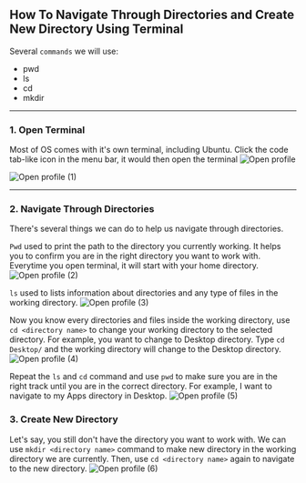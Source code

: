 ## How To Navigate Through Directories and Create New Directory Using Terminal

Several `commands` we will use:
+ pwd
+ ls
+ cd
+ mkdir

***

### 1. Open Terminal
Most of OS comes with it's own terminal, including Ubuntu. Click the code tab-like icon in the menu bar, it would then open the terminal
![Open profile](https://github.com/RaykiDan/GitHub-Tutorial/assets/90367128/c37add60-06aa-406b-bfcf-289dfb01575b)

![Open profile (1)](https://github.com/RaykiDan/GitHub-Tutorial/assets/90367128/22bacab2-bb08-4d0e-862f-80357d48f9b9)

***

### 2. Navigate Through Directories
There's several things we can do to help us navigate through directories.

`Pwd` used to print the path to the directory you currently working. It helps you to confirm you are in the right directory you want to work with. 
Everytime you open terminal, it will start with your home directory.
![Open profile (2)](https://github.com/RaykiDan/GitHub-Tutorial/assets/90367128/e2670444-512c-44bf-973a-233654be204d)

`ls` used to lists information about directories and any type of files in the working directory.
![Open profile (3)](https://github.com/RaykiDan/GitHub-Tutorial/assets/90367128/48fc5ecc-72c7-4fec-9661-69aeb829f663)

Now you know every directories and files inside the working directory, use `cd <directory name>` to change your working directory to the selected directory. 
For example, you want to change to Desktop directory. Type `cd Desktop/` and the working directory will change to the Desktop directory.
![Open profile (4)](https://github.com/RaykiDan/GitHub-Tutorial/assets/90367128/162cb1b4-db2f-4e9e-8fc4-5794c3980ab4)

Repeat the `ls` and `cd` command and use `pwd` to make sure you are in the right track until you are in the correct directory. 
For example, I want to navigate to my Apps directory in Desktop.
![Open profile (5)](https://github.com/RaykiDan/GitHub-Tutorial/assets/90367128/d38ae7e9-8fd4-419e-b964-b304252d581b)

### 3. Create New Directory
Let's say, you still don't have the directory you want to work with. We can use `mkdir <directory name>` command to make new directory in the working directory we are currently.
Then, use `cd <directory name>` again to navigate to the new directory.
![Open profile (6)](https://github.com/RaykiDan/GitHub-Tutorial/assets/90367128/aedb40d6-d7ef-44d1-b002-0d476a111349)
